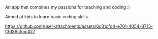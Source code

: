 An app that combines my passions for teaching and coding :) 

Aimed at kids to learn basic coding skills.





https://github.com/user-attachments/assets/6c31cfd4-e701-4054-8715-f3d89c5ac427

